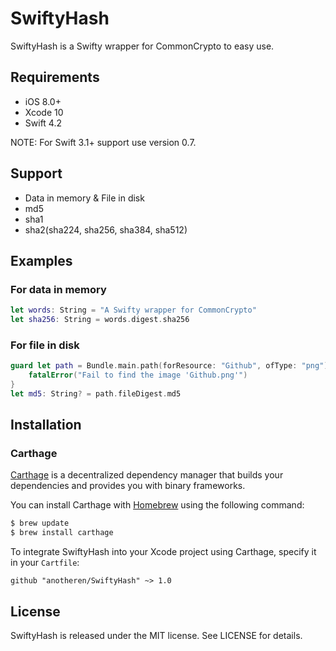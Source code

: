 # SwiftyHash

SwiftyHash is a Swifty wrapper for CommonCrypto to easy use.

## Requirements

* iOS 8.0+
* Xcode 10
* Swift 4.2

NOTE: For Swift 3.1+ support use version 0.7.

## Support

* Data in memory & File in disk
* md5
* sha1
* sha2(sha224, sha256, sha384, sha512)

## Examples

### For data in memory

```swift
let words: String = "A Swifty wrapper for CommonCrypto"
let sha256: String = words.digest.sha256
```

### For file in disk
```swift
guard let path = Bundle.main.path(forResource: "Github", ofType: "png") else {
    fatalError("Fail to find the image 'Github.png'")
}
let md5: String? = path.fileDigest.md5
```

## Installation

### Carthage

[Carthage](https://github.com/Carthage/Carthage) is a decentralized dependency manager that builds your dependencies and provides you with binary frameworks.

You can install Carthage with [Homebrew](http://brew.sh/) using the following command:

```bash
$ brew update
$ brew install carthage
```

To integrate SwiftyHash into your Xcode project using Carthage, specify it in your `Cartfile`:

```ogdl
github "anotheren/SwiftyHash" ~> 1.0
```

## License

SwiftyHash is released under the MIT license. See LICENSE for details.

